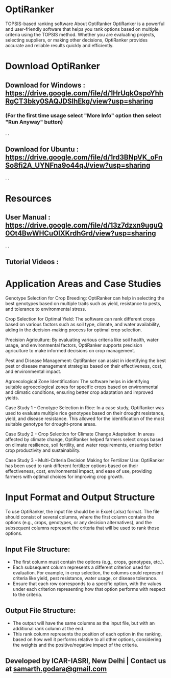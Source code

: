 # OptiRanker
TOPSIS-based ranking software
About OptiRanker
OptiRanker is a powerful and user-friendly software that helps you rank options based on multiple criteria using the TOPSIS method. Whether you are evaluating projects, selecting suppliers, or making other decisions, OptiRanker provides accurate and reliable results quickly and efficiently.

# Download OptiRanker
## Download for Windows : https://drive.google.com/file/d/1HrUqkOspoYhhRgCT3bky0SAQJDSIhEkg/view?usp=sharing 
### (For the first time usage select "More Info" option then select "Run Anyway" button)
.
.
## Download for Ubuntu : https://drive.google.com/file/d/1rd3BNpVK_oFnSo8fi2A_UYNFna9o44qJ/view?usp=sharing
.
.
# Resources
## User Manual : https://drive.google.com/file/d/13z7dzxn9uguQ0Ot4BwWHCuOlXKrdhGrd/view?usp=sharing
.
.
## Tutorial Videos :
   
# Application Areas and Case Studies

Genotype Selection for Crop Breeding: OptiRanker can help in selecting the best genotypes based on multiple traits such as yield, resistance to pests, and tolerance to environmental stress.

Crop Selection for Optimal Yield: The software can rank different crops based on various factors such as soil type, climate, and water availability, aiding in the decision-making process for optimal crop selection.

Precision Agriculture: By evaluating various criteria like soil health, water usage, and environmental factors, OptiRanker supports precision agriculture to make informed decisions on crop management.

Pest and Disease Management: OptiRanker can assist in identifying the best pest or disease management strategies based on their effectiveness, cost, and environmental impact.

Agroecological Zone Identification: The software helps in identifying suitable agroecological zones for specific crops based on environmental and climatic conditions, ensuring better crop adaptation and improved yields.

Case Study 1 - Genotype Selection in Rice: In a case study, OptiRanker was used to evaluate multiple rice genotypes based on their drought resistance, yield, and disease resistance. This allowed for the identification of the most suitable genotype for drought-prone areas.

Case Study 2 - Crop Selection for Climate Change Adaptation: In areas affected by climate change, OptiRanker helped farmers select crops based on climate resilience, soil fertility, and water requirements, ensuring better crop productivity and sustainability.

Case Study 3 - Multi-Criteria Decision Making for Fertilizer Use: OptiRanker has been used to rank different fertilizer options based on their effectiveness, cost, environmental impact, and ease of use, providing farmers with optimal choices for improving crop growth.

# Input Format and Output Structure

To use OptiRanker, the input file should be in Excel (.xlsx) format. The file should consist of several columns, where the first column contains the options (e.g., crops, genotypes, or any decision alternatives), and the subsequent columns represent the criteria that will be used to rank those options.

## Input File Structure:
- The first column must contain the options (e.g., crops, genotypes, etc.).
- Each subsequent column represents a different criterion used for evaluation. For example, in crop selection, the columns could represent criteria like yield, pest resistance, water usage, or disease tolerance.
- Ensure that each row corresponds to a specific option, with the values under each criterion representing how that option performs with respect to the criteria.

## Output File Structure:
- The output will have the same columns as the input file, but with an additional rank column at the end.
- This rank column represents the position of each option in the ranking, based on how well it performs relative to all other options, considering the weights and the positive/negative impact of the criteria.

## Developed by ICAR-IASRI, New Delhi | Contact us at samarth.godara@gmail.com
